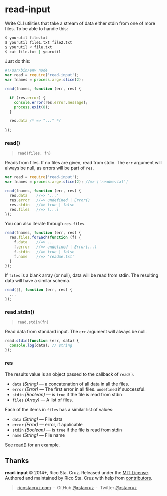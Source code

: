# read-input

Write CLI utilities that take a stream of data either stdin from one of more 
files. To be able to handle this:

```sh
$ yourutil file.txt
$ yourutil file1.txt file2.txt
$ yourutil < file.txt
$ cat file.txt | yourutil
```

Just do this:

```js
#!/usr/bin/env node
var read = require('read-input');
var fnames = process.argv.slice(2);

read(fnames, function (err, res) {

  if (res.error) {
    console.error(res.error.message);
    process.exit(8);
  }

  res.data /* => "..." */

});
```

<!-- include: index.js -->

### read()
> `read(files, fn)`

Reads from files. If no files are given, read from stdin.
The `err` argument will always be null, as errors will be part of `res`.

```js
var read = require('read-input');
var fnames = process.argv.slice(2); //=> ['readme.txt']

read(fnames, function (err, res) {
  res.data    //=> '...'
  res.error   //=> undefined | Error()
  res.stdin   //=> true | false
  res.files   //=> [...]
});
```

You can also iterate through `res.files`.

```js
read(fnames, function (err, res) {
  res.files.forEach(function (f) {
    f.data    //=> ...
    f.error   //=> undefined | Error(...)
    f.stdin   //=> true | false
    f.name    //=> 'readme.txt'
  }
});
```

If `files` is a blank array (or null), data will be read from stdin. The
resulting data will have a similar schema.

```js
read([], function (err, res) {
  ...
});
```

### read.stdin()
> `read.stdin(fn)`

Read data from standard input. The `err` argument will always be null.

```js
read.stdin(function (err, data) {
  console.log(data); // string
});
```

### res

The results value is an object passed to the callback of `read()`.

* `data` *(String)* <span class='dash'>&mdash;</span> a concatenation of all data in all the files.
* `error` *(Error)* <span class='dash'>&mdash;</span> The first error in all files. `undefined` if successful.
* `stdin` *(Boolean)* <span class='dash'>&mdash;</span> is `true` if the file is read from stdin
* `files` *(Array)* <span class='dash'>&mdash;</span> A list of files.

Each of the items in `files` has a similar list of values:

* `data` *(String)* <span class='dash'>&mdash;</span> File data
* `error` *(Error)* <span class='dash'>&mdash;</span> error, if applicable
* `stdin` *(Boolean)* <span class='dash'>&mdash;</span> is `true` if the file is read from stdin
* `name` *(String)* <span class='dash'>&mdash;</span> File name

See [read()](read) for an example.

<!-- /include -->

## Thanks

**read-input** © 2014+, Rico Sta. Cruz. Released under the [MIT License].<br>
Authored and maintained by Rico Sta. Cruz with help from [contributors].

> [ricostacruz.com](http://ricostacruz.com) &nbsp;&middot;&nbsp;
> GitHub [@rstacruz](https://github.com/rstacruz) &nbsp;&middot;&nbsp;
> Twitter [@rstacruz](https://twitter.com/rstacruz)

[MIT License]: License.md
[MIT License]: http://mit-license.org/
[contributors]: http://github.com/rstacruz/nprogress/contributors
